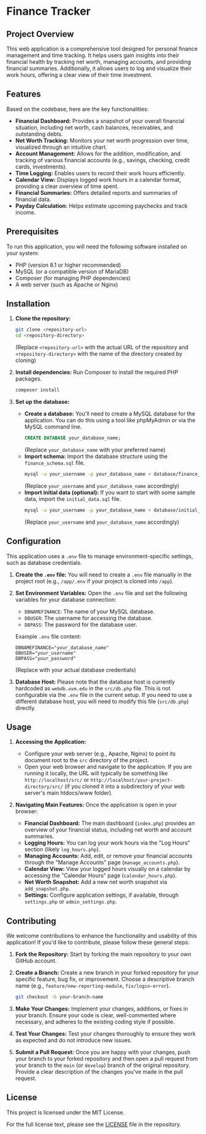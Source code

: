 # Finance Tracker

## Project Overview
This web application is a comprehensive tool designed for personal finance management and time tracking. It helps users gain insights into their financial health by tracking net worth, managing accounts, and providing financial summaries. Additionally, it allows users to log and visualize their work hours, offering a clear view of their time investment.

## Features
Based on the codebase, here are the key functionalities:
- **Financial Dashboard:** Provides a snapshot of your overall financial situation, including net worth, cash balances, receivables, and outstanding debts.
- **Net Worth Tracking:** Monitors your net worth progression over time, visualized through an intuitive chart.
- **Account Management:** Allows for the addition, modification, and tracking of various financial accounts (e.g., savings, checking, credit cards, investments).
- **Time Logging:** Enables users to record their work hours efficiently.
- **Calendar View:** Displays logged work hours in a calendar format, providing a clear overview of time spent.
- **Financial Summaries:** Offers detailed reports and summaries of financial data.
- **Payday Calculation:** Helps estimate upcoming paychecks and track income.

## Prerequisites
To run this application, you will need the following software installed on your system:
- PHP (version 8.1 or higher recommended)
- MySQL (or a compatible version of MariaDB)
- Composer (for managing PHP dependencies)
- A web server (such as Apache or Nginx)

## Installation

1.  **Clone the repository:**
    ```bash
    git clone <repository-url> 
    cd <repository-directory>
    ```
    (Replace `<repository-url>` with the actual URL of the repository and `<repository-directory>` with the name of the directory created by cloning)

2.  **Install dependencies:**
    Run Composer to install the required PHP packages.
    ```bash
    composer install
    ```

3.  **Set up the database:**
    *   **Create a database:** You'll need to create a MySQL database for the application. You can do this using a tool like phpMyAdmin or via the MySQL command line.
        ```sql
        CREATE DATABASE your_database_name;
        ```
        (Replace `your_database_name` with your preferred name)
    *   **Import schema:** Import the database structure using the `finance_schema.sql` file.
        ```bash
        mysql -u your_username -p your_database_name < database/finance_schema.sql
        ```
        (Replace `your_username` and `your_database_name` accordingly)
    *   **Import initial data (optional):** If you want to start with some sample data, import the `initial_data.sql` file.
        ```bash
        mysql -u your_username -p your_database_name < database/initial_data.sql
        ```
        (Replace `your_username` and `your_database_name` accordingly)

## Configuration

This application uses a `.env` file to manage environment-specific settings, such as database credentials.

1.  **Create the `.env` file:**
    You will need to create a `.env` file manually in the project root (e.g., `/app/.env` if your project is cloned into `/app`).

2.  **Set Environment Variables:**
    Open the `.env` file and set the following variables for your database connection:
    *   `DBNAMEFINANCE`: The name of your MySQL database.
    *   `DBUSER`: The username for accessing the database.
    *   `DBPASS`: The password for the database user.

    Example `.env` file content:
    ```
    DBNAMEFINANCE="your_database_name"
    DBUSER="your_username"
    DBPASS="your_password"
    ```
    (Replace with your actual database credentials)

3.  **Database Host:**
    Please note that the database host is currently hardcoded as `webdb.uvm.edu` in the `src/db.php` file. This is not configurable via the `.env` file in the current setup. If you need to use a different database host, you will need to modify this file (`src/db.php`) directly.

## Usage

1.  **Accessing the Application:**
    *   Configure your web server (e.g., Apache, Nginx) to point its document root to the `src` directory of the project.
    *   Open your web browser and navigate to the application. If you are running it locally, the URL will typically be something like `http://localhost/src/` or `http://localhost/your-project-directory/src/` (if you cloned it into a subdirectory of your web server's main htdocs/www folder).

2.  **Navigating Main Features:**
    Once the application is open in your browser:
    *   **Financial Dashboard:** The main dashboard (`index.php`) provides an overview of your financial status, including net worth and account summaries.
    *   **Logging Hours:** You can log your work hours via the "Log Hours" section (likely `log_hours.php`).
    *   **Managing Accounts:** Add, edit, or remove your financial accounts through the "Manage Accounts" page (`manage_accounts.php`).
    *   **Calendar View:** View your logged hours visually on a calendar by accessing the "Calendar Hours" page (`calendar_hours.php`).
    *   **Net Worth Snapshot:** Add a new net worth snapshot via `add_snapshot.php`.
    *   **Settings:** Configure application settings, if available, through `settings.php` or `admin_settings.php`.

## Contributing

We welcome contributions to enhance the functionality and usability of this application! If you'd like to contribute, please follow these general steps:

1.  **Fork the Repository:**
    Start by forking the main repository to your own GitHub account.

2.  **Create a Branch:**
    Create a new branch in your forked repository for your specific feature, bug fix, or improvement. Choose a descriptive branch name (e.g., `feature/new-reporting-module`, `fix/login-error`).
    ```bash
    git checkout -b your-branch-name
    ```

3.  **Make Your Changes:**
    Implement your changes, additions, or fixes in your branch. Ensure your code is clear, well-commented where necessary, and adheres to the existing coding style if possible.

4.  **Test Your Changes:**
    Test your changes thoroughly to ensure they work as expected and do not introduce new issues.

5.  **Submit a Pull Request:**
    Once you are happy with your changes, push your branch to your forked repository and then open a pull request from your branch to the `main` (or `develop`) branch of the original repository. Provide a clear description of the changes you've made in the pull request.

## License

This project is licensed under the MIT License.

For the full license text, please see the [LICENSE](LICENSE) file in the repository.
